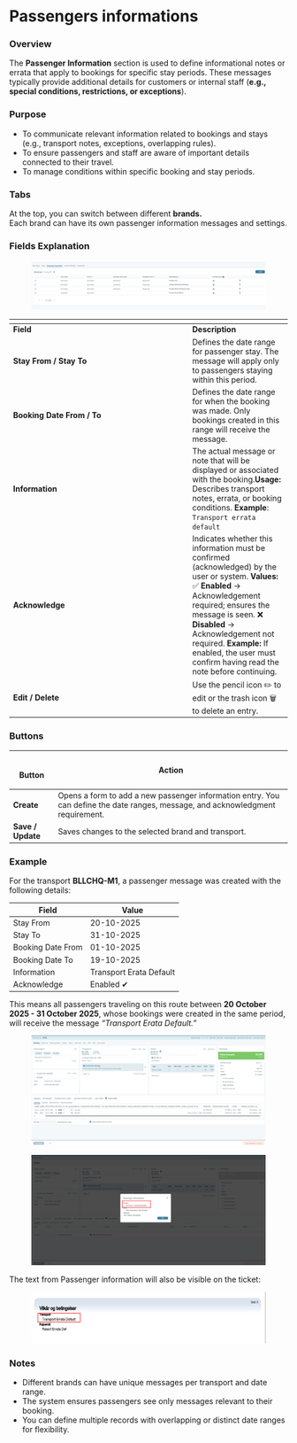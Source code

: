 # Passengers informations

### **Overview**

The **Passenger Information** section is used to define informational notes or errata that apply to bookings for specific stay periods. These messages typically provide additional details for customers or internal staff (**e.g., special conditions, restrictions, or exceptions**).

### **Purpose**

* To communicate relevant information related to bookings and stays (e.g., transport notes, exceptions, overlapping rules).
* To ensure passengers and staff are aware of important details connected to their travel.
* To manage conditions within specific booking and stay periods.

### **Tabs**

At the top, you can switch between different **brands.**\
Each brand can have its own passenger information messages and settings.

### **Fields Explanation**

<figure><img src="../../.gitbook/assets/image (399).png" alt=""><figcaption></figcaption></figure>

<table data-header-hidden><thead><tr><th width="310.25"></th><th></th></tr></thead><tbody><tr><td><strong>Field</strong></td><td><strong>Description</strong></td></tr><tr><td><strong>Stay From / Stay To</strong></td><td>Defines the date range for passenger stay. The message will apply only to passengers staying within this period.</td></tr><tr><td><strong>Booking Date From / To</strong></td><td>Defines the date range for when the booking was made. Only bookings created in this range will receive the message.              </td></tr><tr><td><strong>Information</strong></td><td>The actual message or note that will be displayed or associated with the booking.<strong>Usage:</strong> Describes transport notes, errata, or booking conditions.                      <strong>Example</strong>: <code>Transport errata default</code></td></tr><tr><td><strong>Acknowledge</strong></td><td>Indicates whether this information must be confirmed (acknowledged) by the user or system.                    <strong>Values:</strong>                                                                                          ✅ <strong>Enabled</strong> → Acknowledgement required; ensures the message is seen.                                                                    ❌ <strong>Disabled</strong> → Acknowledgement not required.       <strong>Example:</strong> If enabled, the user must confirm having read the note before continuing. </td></tr><tr><td><strong>Edit / Delete</strong></td><td>Use the pencil icon ✏️ to edit or the trash icon 🗑️ to delete an entry.</td></tr></tbody></table>

### **Buttons**

| <p><br><strong>Button</strong></p> | **Action**                                                                                                                      |
| ---------------------------------- | ------------------------------------------------------------------------------------------------------------------------------- |
| **Create**                         | Opens a form to add a new passenger information entry. You can define the date ranges, message, and acknowledgment requirement. |
| **Save / Update**                  | Saves changes to the selected brand and transport.                                                                              |

### **Example**

For the transport **BLLCHQ-M1**, a passenger message was created with the following details:

| **Field**         | **Value**               |
| ----------------- | ----------------------- |
| Stay From         | 20-10-2025              |
| Stay To           | 31-10-2025              |
| Booking Date From | 01-10-2025              |
| Booking Date To   | 19-10-2025              |
| Information       | Transport Erata Default |
| Acknowledge       | Enabled ✔               |

This means all passengers traveling on this route between **20 October 2025 - 31 October 2025**, whose bookings were created in the same period, will receive the message _“Transport Erata Default.”_

<figure><img src="../../.gitbook/assets/image (1).png" alt=""><figcaption></figcaption></figure>

<figure><img src="../../.gitbook/assets/image.png" alt=""><figcaption></figcaption></figure>

The text from Passenger information will also be visible on the ticket:

<figure><img src="../../.gitbook/assets/image (2).png" alt=""><figcaption></figcaption></figure>

### **Notes**

* Different brands can have unique messages per transport and date range.
* The system ensures passengers see only messages relevant to their booking.
* You can define multiple records with overlapping or distinct date ranges for flexibility.

